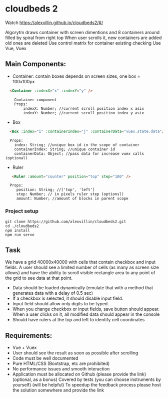 # cloudbeds 2

Watch https://alexvillin.github.io/cloudbeds2/#/

Algorytm draws container with screen dimentions and 8 containers around filled by spiral from right top
When user scrolls it, new containers are added old ones are deleted
Use control matrix for container existing checking
Use Vue, Vuex

## Main Components:
- Container: contain boxes depends on screen sizes, one box = 100x100px
```html
  <Container :indexX="x" :indexY="y" />
```
```
    Container component
    Props: 
        indexX: Number; //current scroll position index x asix
        indexY: Number; //current scroll position index y asix
```
- Box
```html
  <Box :index="i" :containerIndex="j" :containerData="vuex.state.data"/>
```
```
  Props: 
    index: String; //unique box id in the scope of container
    containerIndex: String; //unique container id
    containerData: Object; //pass data for increase vuex calls (optional)
  ```
- Ruler
```html
   <Ruler :amount="counter" position="top" step="100" />
```
```
  Props: 
     position: String; //['top', 'left']
     step: Number; // in pixels ruler step (optionsl)
     amount: Number; //amount of blocks in parent scope
 ```
 ### Project setup
 
 ```
 git clone https://github.com/alexvillin/cloudbeds2.git
cd ./cloudbeds2
npm install
npm run serve
 ```

## Task

We have a grid 40000x40000 with cells that contain checkbox and input fields. A user should see a limited number of cells (as many as screen size allows) and have the ability to scroll visible rectangle area to any point of the grid to see data at that point.

  -  Data should be loaded dynamically (emulate that with a method that generates data with a delay of 0.5 sec)
  -  If a checkbox is selected, it should disable input field.
  -  Input field should allow only digits to be typed.
  -  When you change checkbox or input fields, save button should appear. When a user clicks on it, all modified data should appear in the console
  -  Should have rulers at the top and left to identify cell coordinates

## Requirements:

 -   Vue + Vuex
 -   User should see the result as soon as possible after scrolling
 -   Code must be well documented
 -   Pure HTML/CSS (Bootstrap, etc are prohibited)
 -   No performance issues and smooth interaction
 -   Application must be allocated on Github (please provide the link)
    (optional, as a bonus) Covered by tests (you can choose instruments by yourself)
    (will be helpful) To speedup the feedback process please host the solution somewhere and provide the link

